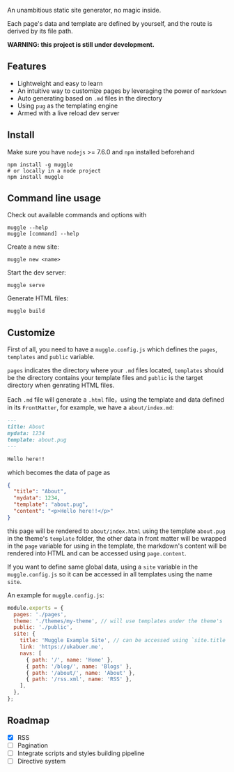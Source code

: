 An unambitious static site generator, no magic inside.

Each page's data and template are defined by yourself, and the route is derived by its file path.

__WARNING: this project is still under development.__

## Features
- Lightweight and easy to learn
- An intuitive way to customize pages by leveraging the power of `markdown`
- Auto generating based on `.md` files in the directory
- Using `pug` as the templating engine
- Armed with a live reload dev server

## Install
Make sure you have `nodejs` >= 7.6.0 and `npm` installed beforehand
``` shell
npm install -g muggle
# or locally in a node project
npm install muggle
```

## Command line usage
Check out available commands and options with
```
muggle --help
muggle [command] --help
```

Create a new site:
```
muggle new <name>
```

Start the dev server:
```
muggle serve
```

Generate HTML files:
```
muggle build
```

## Customize
First of all, you need to have a `muggle.config.js` which defines the `pages`, `templates` and `public` variable.

`pages` indicates the directory where your `.md` files located, `templates` should be the directory contains your template files and `public` is the target directory when genrating HTML files.

Each `.md` file will generate a `.html` file，using the template and data defined in its `FrontMatter`, for example, we have a `about/index.md`:
```md
---
title: About
mydata: 1234
template: about.pug
---

Hello here!!
```

which becomes the data of page as
``` json
{
  "title": "About",
  "mydata": 1234,
  "template": "about.pug",
  "content": "<p>Hello here!!</p>"
}
```

this page will be rendered to `about/index.html` using the template `about.pug` in the theme's `template` folder, the other data in front matter will be wrapped in the `page` variable for using in the template, the markdown's content will be rendered into HTML and can be accessed using `page.content`.

If you want to define same global data, using a `site` variable in the `muggle.config.js` so it can be accessed in all templates using the name `site`.

An example for `muggle.config.js`:
``` js
module.exports = {
  pages: './pages',
  theme: './themes/my-theme', // will use templates under the theme's `templates` folder
  public: './public',
  site: {
    title: 'Muggle Example Site', // can be accessed using `site.title` in all templates
    link: 'https://ukabuer.me',
    navs: [
      { path: '/', name: 'Home' },
      { path: '/blog/', name: 'Blogs' },
      { path: '/about/', name: 'About' },
      { path: '/rss.xml', name: 'RSS' },
    ],
  },
};
```

## Roadmap
- [x] RSS
- [ ] Pagination
- [ ] Integrate scripts and styles building pipeline
- [ ] Directive system
